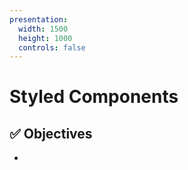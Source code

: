 ```yaml
---
presentation:
  width: 1500
  height: 1000
  controls: false
---
```


<!-- slide -->

<h1> Styled Components </h1>

<!-- slide -->

<h2><strong> ✅ Objectives </strong></h2>

- 

<!-- slide style="text-align: left;" -->

